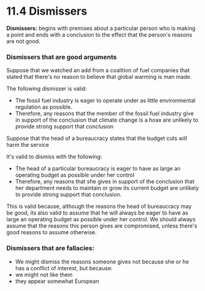 # 11.4 Dismissers

**Dismissers:** begins with premises about a particular person who is making a point and ends with a conclusion to the effect that the person's reasons are not good.

### Dismissers that are good arguments

Suppose that we watched an add from a coalition of fuel companies that stated that there's no reason to believe that global warming is man made.

The following dismisser is valid:

- The fossil fuel industry is eager to operate under as little environmental regulation as possible.
- Therefore, any reasons that the member of the fossil fuel industry give in support of the conclusion that climate change is a hoax are unlikely to provide strong support that conclusion

Suppose that the head of a bureaucracy states that the budget cuts will harm the service

It's valid to dismiss with the following:

- The head of a particular bureaucracy is eager to have as large an operating budget as possible under her control
- Therefore, any reasons that she gives in support of the conclusion that her department needs to maintain or grow its current budget are unlikely to provide strong support that conclusion.

This is valid because, although the reasons the head of bureaucracy may be good, its also valid to assume that he will always be eager to have as large an operating budget as possible under her control. We should always assume that the reasons this person gives are compromised, unless there's good reasons to assume otherwise.

### Dismissers that are fallacies:

- We might dismiss the reasons someone gives not because she or he has a conflict of interest, but because:
- we might not like them
- they appear somewhat European


